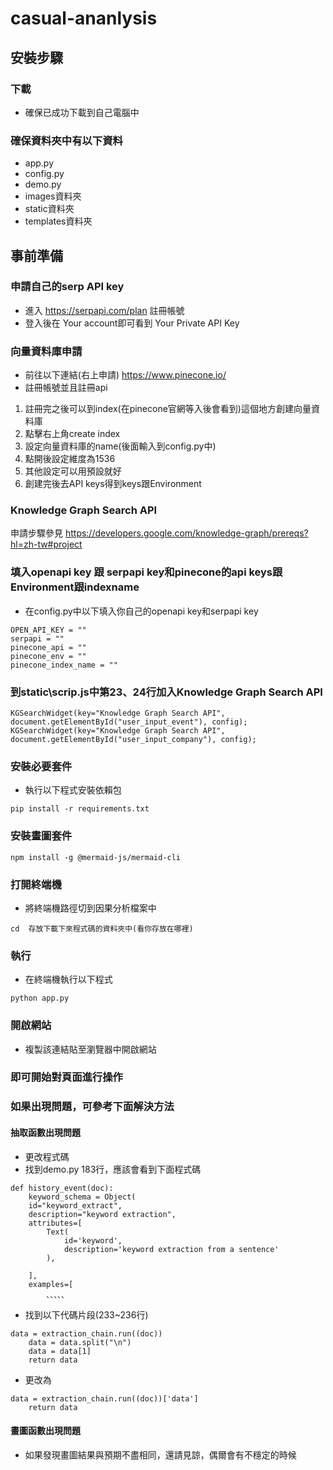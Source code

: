 # casual-ananlysis
## 安裝步驟
### 下載
- 確保已成功下載到自己電腦中

### 確保資料夾中有以下資料
- app.py
- config.py
- demo.py
- images資料夾
- static資料夾
- templates資料夾

## 事前準備
### 申請自己的serp API key
- 進入 https://serpapi.com/plan 註冊帳號
- 登入後在 Your account即可看到 Your Private API Key
### 向量資料庫申請
- 前往以下連結(右上申請)
https://www.pinecone.io/
- 註冊帳號並且註冊api
1. 註冊完之後可以到index(在pinecone官網等入後會看到)這個地方創建向量資料庫
2. 點擊右上角create index
3. 設定向量資料庫的name(後面輸入到config.py中)
4. 點開後設定維度為1536
5. 其他設定可以用預設就好
6. 創建完後去API keys得到keys跟Environment
### Knowledge Graph Search API
申請步驟參見 https://developers.google.com/knowledge-graph/prereqs?hl=zh-tw#project

### 填入openapi key 跟 serpapi key和pinecone的api keys跟Environment跟indexname
- 在config.py中以下填入你自己的openapi key和serpapi key
```python=
OPEN_API_KEY = ""
serpapi = ""
pinecone_api = ""
pinecone_env = ""
pinecone_index_name = ""
```
### 到static\scrip.js中第23、24行加入Knowledge Graph Search API
```javascript=
KGSearchWidget(key="Knowledge Graph Search API", document.getElementById("user_input_event"), config);
KGSearchWidget(key="Knowledge Graph Search API", document.getElementById("user_input_company"), config);
```
### 安裝必要套件
- 執行以下程式安裝依賴包
```python=
pip install -r requirements.txt
```
### 安裝畫圖套件
```python=
npm install -g @mermaid-js/mermaid-cli
```

### 打開終端機
- 將終端機路徑切到因果分析檔案中
```python=
cd  存放下載下來程式碼的資料夾中(看你存放在哪裡)
```

### 執行
- 在終端機執行以下程式
```python=
python app.py
```

### 開啟網站
- 複製該連結貼至瀏覽器中開啟網站

### 即可開始對頁面進行操作



### 如果出現問題，可參考下面解決方法
#### 抽取函數出現問題
- 更改程式碼
- 找到demo.py 183行，應該會看到下面程式碼
```python=
def history_event(doc):
    keyword_schema = Object(
    id="keyword_extract",
    description="keyword extraction",
    attributes=[
        Text(
            id='keyword',
            description='keyword extraction from a sentence'
        ),
        
    ],
    examples=[
        、、、、、
```
- 找到以下代碼片段(233~236行)
```python=
data = extraction_chain.run((doc))
    data = data.split("\n")
    data = data[1]
    return data
```
- 更改為
```python=
data = extraction_chain.run((doc))['data']
    return data
```

#### 畫圖函數出現問題
- 如果發現畫圖結果與預期不盡相同，還請見諒，偶爾會有不穩定的時候

